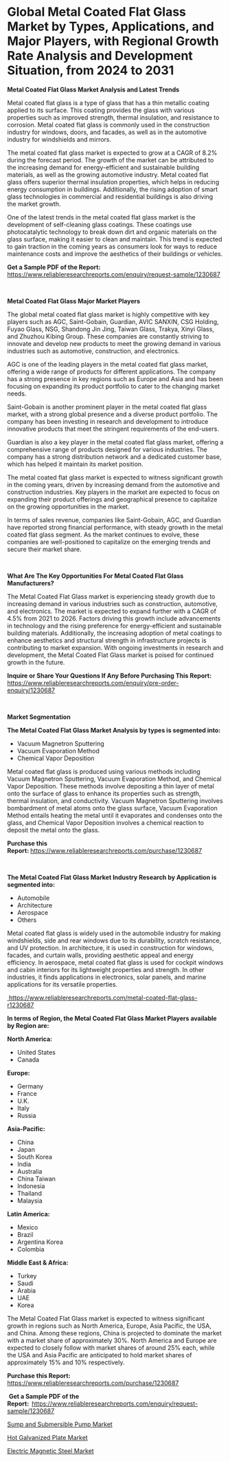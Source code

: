<p><h1>Global Metal Coated Flat Glass Market by Types, Applications, and Major Players, with Regional Growth Rate Analysis and Development Situation, from 2024 to 2031</h1></p><p><strong>Metal Coated Flat Glass Market Analysis and Latest Trends</strong></p>
<p><p>Metal coated flat glass is a type of glass that has a thin metallic coating applied to its surface. This coating provides the glass with various properties such as improved strength, thermal insulation, and resistance to corrosion. Metal coated flat glass is commonly used in the construction industry for windows, doors, and facades, as well as in the automotive industry for windshields and mirrors.</p><p>The metal coated flat glass market is expected to grow at a CAGR of 8.2% during the forecast period. The growth of the market can be attributed to the increasing demand for energy-efficient and sustainable building materials, as well as the growing automotive industry. Metal coated flat glass offers superior thermal insulation properties, which helps in reducing energy consumption in buildings. Additionally, the rising adoption of smart glass technologies in commercial and residential buildings is also driving the market growth.</p><p>One of the latest trends in the metal coated flat glass market is the development of self-cleaning glass coatings. These coatings use photocatalytic technology to break down dirt and organic materials on the glass surface, making it easier to clean and maintain. This trend is expected to gain traction in the coming years as consumers look for ways to reduce maintenance costs and improve the aesthetics of their buildings or vehicles.</p></p>
<p><strong>Get a Sample PDF of the Report:&nbsp;</strong> <a href="https://www.reliableresearchreports.com/enquiry/request-sample/1230687">https://www.reliableresearchreports.com/enquiry/request-sample/1230687</a></p>
<p>&nbsp;</p>
<p><strong>Metal Coated Flat Glass Major Market Players</strong></p>
<p><p>The global metal coated flat glass market is highly competitive with key players such as AGC, Saint-Gobain, Guardian, AVIC SANXIN, CSG Holding, Fuyao Glass, NSG, Shandong Jin Jing, Taiwan Glass, Trakya, Xinyi Glass, and Zhuzhou Kibing Group. These companies are constantly striving to innovate and develop new products to meet the growing demand in various industries such as automotive, construction, and electronics.</p><p>AGC is one of the leading players in the metal coated flat glass market, offering a wide range of products for different applications. The company has a strong presence in key regions such as Europe and Asia and has been focusing on expanding its product portfolio to cater to the changing market needs.</p><p>Saint-Gobain is another prominent player in the metal coated flat glass market, with a strong global presence and a diverse product portfolio. The company has been investing in research and development to introduce innovative products that meet the stringent requirements of the end-users.</p><p>Guardian is also a key player in the metal coated flat glass market, offering a comprehensive range of products designed for various industries. The company has a strong distribution network and a dedicated customer base, which has helped it maintain its market position.</p><p>The metal coated flat glass market is expected to witness significant growth in the coming years, driven by increasing demand from the automotive and construction industries. Key players in the market are expected to focus on expanding their product offerings and geographical presence to capitalize on the growing opportunities in the market.</p><p>In terms of sales revenue, companies like Saint-Gobain, AGC, and Guardian have reported strong financial performance, with steady growth in the metal coated flat glass segment. As the market continues to evolve, these companies are well-positioned to capitalize on the emerging trends and secure their market share.</p></p>
<p>&nbsp;</p>
<p><strong>What Are The Key Opportunities For Metal Coated Flat Glass Manufacturers?</strong></p>
<p><p>The Metal Coated Flat Glass market is experiencing steady growth due to increasing demand in various industries such as construction, automotive, and electronics. The market is expected to expand further with a CAGR of 4.5% from 2021 to 2026. Factors driving this growth include advancements in technology and the rising preference for energy-efficient and sustainable building materials. Additionally, the increasing adoption of metal coatings to enhance aesthetics and structural strength in infrastructure projects is contributing to market expansion. With ongoing investments in research and development, the Metal Coated Flat Glass market is poised for continued growth in the future.</p></p>
<p><strong>Inquire or Share Your Questions If Any Before Purchasing This Report:</strong> <a href="https://www.reliableresearchreports.com/enquiry/pre-order-enquiry/1230687">https://www.reliableresearchreports.com/enquiry/pre-order-enquiry/1230687</a></p>
<p>&nbsp;</p>
<p><strong>Market Segmentation</strong></p>
<p><strong>The Metal Coated Flat Glass Market Analysis by types is segmented into:</strong></p>
<p><ul><li>Vacuum Magnetron Sputtering</li><li>Vacuum Evaporation Method</li><li>Chemical Vapor Deposition</li></ul></p>
<p><p>Metal coated flat glass is produced using various methods including Vacuum Magnetron Sputtering, Vacuum Evaporation Method, and Chemical Vapor Deposition. These methods involve depositing a thin layer of metal onto the surface of glass to enhance its properties such as strength, thermal insulation, and conductivity. Vacuum Magnetron Sputtering involves bombardment of metal atoms onto the glass surface, Vacuum Evaporation Method entails heating the metal until it evaporates and condenses onto the glass, and Chemical Vapor Deposition involves a chemical reaction to deposit the metal onto the glass.</p></p>
<p><strong>Purchase this Report:&nbsp;</strong><a href="https://www.reliableresearchreports.com/purchase/1230687">https://www.reliableresearchreports.com/purchase/1230687</a></p>
<p>&nbsp;</p>
<p><strong>The Metal Coated Flat Glass Market Industry Research by Application is segmented into:</strong></p>
<p><ul><li>Automobile</li><li>Architecture</li><li>Aerospace</li><li>Others</li></ul></p>
<p><p>Metal coated flat glass is widely used in the automobile industry for making windshields, side and rear windows due to its durability, scratch resistance, and UV protection. In architecture, it is used in construction for windows, facades, and curtain walls, providing aesthetic appeal and energy efficiency. In aerospace, metal coated flat glass is used for cockpit windows and cabin interiors for its lightweight properties and strength. In other industries, it finds applications in electronics, solar panels, and marine applications for its versatile properties.</p></p>
<p><a href="https://www.reliableresearchreports.com/metal-coated-flat-glass-r1230687">&nbsp;https://www.reliableresearchreports.com/metal-coated-flat-glass-r1230687</a></p>
<p><strong>In terms of Region, the Metal Coated Flat Glass Market Players available by Region are:</strong></p>
<p>
    <p> <strong> North America: </strong>
        <ul>
            <li>United States</li>
            <li>Canada</li>
        </ul>
        </p> 
    <p> <strong> Europe: </strong>
        <ul>
            <li>Germany</li>
            <li>France</li>
            <li>U.K.</li>
            <li>Italy</li>
            <li>Russia</li>
        </ul>
        </p> 
    <p> <strong> Asia-Pacific: </strong>
        <ul>
            <li>China</li>
            <li>Japan</li>
            <li>South Korea</li>
            <li>India</li>
            <li>Australia</li>
            <li>China Taiwan</li>
            <li>Indonesia</li>
            <li>Thailand</li>
            <li>Malaysia</li>
        </ul>
        </p> 
    <p> <strong> Latin America: </strong>
        <ul>
            <li>Mexico</li>
            <li>Brazil</li>
            <li>Argentina Korea</li>
            <li>Colombia</li>
        </ul>
        </p> 
    <p> <strong> Middle East & Africa: </strong>
        <ul>
            <li>Turkey</li>
            <li>Saudi</li>
            <li>Arabia</li>
            <li>UAE</li>
            <li>Korea</li>
        </ul>
    </p>
    </p>
<p><p>The Metal Coated Flat Glass market is expected to witness significant growth in regions such as North America, Europe, Asia Pacific, the USA, and China. Among these regions, China is projected to dominate the market with a market share of approximately 30%. North America and Europe are expected to closely follow with market shares of around 25% each, while the USA and Asia Pacific are anticipated to hold market shares of approximately 15% and 10% respectively.</p></p>
<p><strong>Purchase this Report: </strong><a href="https://www.reliableresearchreports.com/purchase/1230687">https://www.reliableresearchreports.com/purchase/1230687</a></p>
<p>&nbsp;<strong>Get a Sample PDF of the Report:&nbsp;&nbsp;</strong><a href="https://www.reliableresearchreports.com/enquiry/request-sample/1230687">https://www.reliableresearchreports.com/enquiry/request-sample/1230687</a></p>
<p><strong></strong></p>
<p><p><a href="https://view.publitas.com/reportprime-1/sump-and-submersible-pump-market-size-share-trends-analysis-report-by-end-use-wastewater-and-sewage-clear-water-drainage-industrial-slurries-industrial-process-fluids-by-raw-material-and-forecast-till-2031/">Sump and Submersible Pump Market</a></p><p><a href="https://github.com/ajohirul8010/Market-Research-Report-List-1/blob/main/hot-galvanized-plate-market.md">Hot Galvanized Plate Market</a></p><p><a href="https://github.com/kpvmspce33/Market-Research-Report-List-1/blob/main/electric-magnetic-steel-market.md">Electric Magnetic Steel Market</a></p></p>